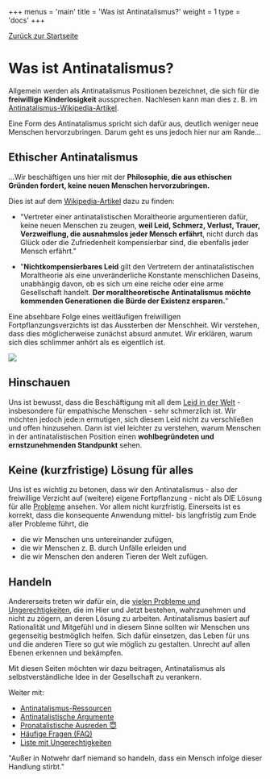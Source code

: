 +++
menus = 'main'
title = 'Was ist Antinatalismus?'
weight = 1
type = 'docs'
+++

[Zurück zur Startseite](..)

# Was ist Antinatalismus?

Allgemein werden als Antinatalismus Positionen bezeichnet, die sich für die **freiwillige Kinderlosigkeit** aussprechen.
Nachlesen kann man dies z. B. im [Antinatalismus-Wikipedia-Artikel](https://de.wikipedia.org/wiki/Antinatalismus).

Eine Form des Antinatalismus spricht sich dafür aus, deutlich weniger neue Menschen hervorzubringen.
Darum geht es uns jedoch hier nur am Rande...


## Ethischer Antinatalismus

...Wir beschäftigen uns hier mit der **Philosophie, die aus ethischen Gründen fordert, keine neuen Menschen hervorzubringen.**

Dies ist auf dem [Wikipedia-Artikel](https://de.wikipedia.org/wiki/Antinatalismus:) dazu zu finden:

* "Vertreter einer antinatalistischen Moraltheorie argumentieren dafür, keine neuen Menschen zu zeugen,
    **weil Leid, Schmerz, Verlust, Trauer, Verzweiflung, die ausnahmslos jeder Mensch erfährt**,
    nicht durch das Glück oder die Zufriedenheit kompensierbar sind, die ebenfalls jeder Mensch erfährt."

* "**Nichtkompensierbares Leid** gilt den Vertretern der antinatalistischen Moraltheorie als eine
    unveränderliche Konstante menschlichen Daseins, unabhängig davon, ob es sich um eine reiche oder eine arme Gesellschaft handelt.
    **Der moraltheoretische Antinatalismus möchte kommenden Generationen die Bürde der Existenz ersparen.**"

Eine absehbare Folge eines weitläufigen freiwilligen Fortpflanzungsverzichts ist das Aussterben der Menschheit.
Wir verstehen, dass dies möglicherweise zunächst absurd anmutet.
Wir erklären, warum sich dies schlimmer anhört als es eigentlich ist.

![](https://c.pxhere.com/photos/2f/ed/leaves_twig_branch_sky_blue_cloud_green_harmony-1358875.jpg!d)


## Hinschauen

Uns ist bewusst, dass die Beschäftigung mit all dem [Leid in der Welt](../ungerechtigkeiten) - insbesondere für empathische Menschen - sehr schmerzlich ist.
Wir möchten jedoch jede:n ermutigen, sich diesem Leid nicht zu verschließen und offen hinzusehen. Dann ist viel leichter zu verstehen,
warum Menschen in der antinatalistischen Position einen **wohlbegründeten und ernstzunehmenden Standpunkt** sehen.


## Keine (kurzfristige) Lösung für alles

Uns ist es wichtig zu betonen, dass wir den Antinatalismus - also der freiwillige Verzicht auf (weitere) eigene Fortpflanzung - nicht
als DIE Lösung für alle [Probleme](../ungerechtigkeiten) ansehen. Vor allem nicht kurzfristig.
Einerseits ist es korrekt, dass die konsequente Anwendung mittel- bis langfristig zum Ende aller Probleme führt, die

* die wir Menschen uns untereinander zufügen,
* die wir Menschen z. B. durch Unfälle erleiden und
* die wir Menschen den anderen Tieren der Welt zufügen.


## Handeln

Andererseits treten wir dafür ein, die [vielen Probleme und Ungerechtigkeiten](../ungerechtigkeiten), die im Hier und Jetzt bestehen,
wahrzunehmen und nicht zu zögern, an deren Lösung zu arbeiten.
Antinatalismus basiert auf Rationalität und Mitgefühl und in diesem Sinne sollten wir Menschen uns gegenseitig bestmöglich helfen.
Sich dafür einsetzen, das Leben für uns und die anderen Tiere so gut wie möglich zu gestalten. Unrecht auf allen Ebenen erkennen und bekämpfen.

Mit diesen Seiten möchten wir dazu beitragen, Antinatalismus als selbstverständliche Idee in der Gesellschaft zu verankern.


Weiter mit:

* [Antinatalismus-Ressourcen](../antinatalismus-ressourcen)
* [Antinatalistische Argumente](../antinatalistische-argumente)
* [Pronatalistische Ausreden 😇](../pronatalistische-ausreden)
* [Häufige Fragen (FAQ)](../faq)
* [Liste mit Ungerechtigkeiten](../ungerechtigkeiten)

"Außer in Notwehr darf niemand so handeln, dass ein Mensch infolge dieser Handlung stirbt."
